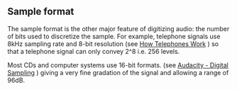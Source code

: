 
## Sample format 


The sample format is the other major feature of digitizing
audio: the number of bits used to discretize the sample.
For example, telephone signals use 8kHz sampling rate and
8-bit resolution (see [How Telephones Work](http://electronics.howstuffworks.com/telephone3.htm) ) so that a telephone signal can only convey
2^8 i.e. 256 levels.


Most CDs and computer systems use 16-bit formats.
(see [Audacity - Digital Sampling](http://manual.audacityteam.org/man/Digital_Audio) )
giving a very fine gradation of the signal and allowing
a range of 96dB.
